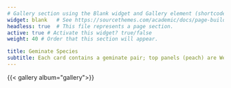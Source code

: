```yaml
---
# Gallery section using the Blank widget and Gallery element (shortcode).
widget: blank   # See https://sourcethemes.com/academic/docs/page-builder/
headless: true  # This file represents a page section.
active: true # Activate this widget? true/false
weight: 40 # Order that this section will appear.

title: Geminate Species
subtitle: Each card contains a geminate pair; top panels (peach) are Western Atlantic species and bottom panels (royal blue) are Eastern Pacific species. <br/> <br/>  [Click here](/geminates/) to see a gallery of all geminates.
---
```


{{< gallery album="gallery">}}
